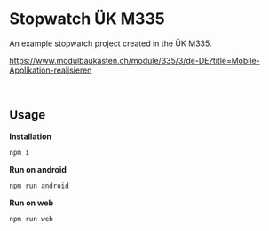 # Stopwatch ÜK M335

An example stopwatch project created in the ÜK M335.

https://www.modulbaukasten.ch/module/335/3/de-DE?title=Mobile-Applikation-realisieren

<br>

## Usage


**Installation**

```bash
npm i
```

**Run on android**

```bash
npm run android
```

**Run on web**
```bash
npm run web
```